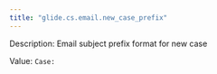 ```yaml
---
title: "glide.cs.email.new_case_prefix"
---
```


Description: Email subject prefix format for new case 

Value: `Case:`